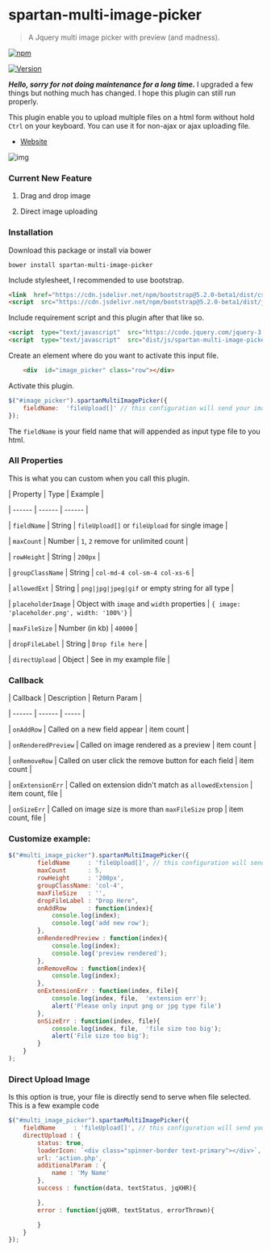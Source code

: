 
# spartan-multi-image-picker

> A Jquery multi image picker with preview (and madness).

  
  
  

[![npm](https://img.shields.io/npm/dt/spartan-multi-image-picker.svg)](https://github.com/adispartadev/spartan-multi-image-picker)

[![Version](https://img.shields.io/npm/v/spartan-multi-image-picker.svg)](https://www.npmjs.com/package/spartan-multi-image-picker)

  

***Hello, sorry for not doing maintenance for a long time.***
I upgraded a few things but nothing much has changed. I hope this plugin can still run properly.
  
 
This plugin enable you to upload multiple files on a html form without hold `Ctrl` on your keyboard. You can use it for non-ajax or ajax uploading file.

  
  

- [Website](https://adispartadev.github.io/spartan-multi-image-picker/)

  
  

![img](https://adispartadev.github.io/spartan-multi-image-picker/preview1.gif)

  
  
  

### Current New Feature

1. Drag and drop image

2. Direct image uploading

  
  
  

### Installation

  

Download this package or install via bower

  

`bower install spartan-multi-image-picker`

  

Include stylesheet, I recommended to use bootstrap.

```html
<link  href="https://cdn.jsdelivr.net/npm/bootstrap@5.2.0-beta1/dist/css/bootstrap.min.css"  rel="stylesheet"  integrity="sha384-0evHe/X+R7YkIZDRvuzKMRqM+OrBnVFBL6DOitfPri4tjfHxaWutUpFmBp4vmVor"  crossorigin="anonymous">
<script  src="https://cdn.jsdelivr.net/npm/bootstrap@5.2.0-beta1/dist/js/bootstrap.bundle.min.js"  integrity="sha384-pprn3073KE6tl6bjs2QrFaJGz5/SUsLqktiwsUTF55Jfv3qYSDhgCecCxMW52nD2"  crossorigin="anonymous"></script>
```

  

Include requirement script and this plugin after that like so.

```html
<script  type="text/javascript"  src="https://code.jquery.com/jquery-3.6.0.min.js"></script>
<script  type="text/javascript"  src="dist/js/spartan-multi-image-picker-min.js"></script>
```

  
  
  

Create an element where do you want to activate this input file.

  

```html
	<div  id="image_picker" class="row"></div>
```

  

Activate this plugin.

  

```js
$("#image_picker").spartanMultiImagePicker({
	fieldName:  'fileUpload[]' // this configuration will send your images named "fileUpload" to the server
});
```

The `fieldName` is your field name that will appended as input type file to you html.

  

### All Properties

  

This is what you can custom when you call this plugin.

  

| Property | Type | Example |

| ------ | ------ | ------ |

| `fieldName` | String | `fileUpload[]` or `fileUpload` for single image |

| `maxCount` | Number | `1`, `2` remove for unlimited count |

| `rowHeight` | String | `200px` |

| `groupClassName` | String | `col-md-4 col-sm-4 col-xs-6` |

| `allowedExt` | String | `png|jpg|jpeg|gif` or empty string for all type |

| `placeholderImage` | Object with `image` and `width` properties | `{ image: 'placeholder.png', width: '100%'}` |

| `maxFileSize` | Number (in kb) | `40000` |

| `dropFileLabel` | String | `Drop file here` |

| `directUpload` | Object | See in my example file |

  

### Callback

  

| Callback | Description | Return Param |

| ------ | ------ | ----- |

| `onAddRow` | Called on a new field appear | item count |

| `onRenderedPreview` | Called on image rendered as a preview | item count |

| `onRemoveRow` | Called on user click the remove button for each field | item count |

| `onExtensionErr` | Called on extension didn't match as `allowedExtension` | item count, file |

| `onSizeErr` | Called on image size is more than `maxFileSize` prop | item count, file |

  

### Customize example:

```js
$("#multi_image_picker").spartanMultiImagePicker({
		fieldName     : 'fileUpload[]', // this configuration will send your images named "fileUpload" to the server
		maxCount      : 5,
		rowHeight     : '200px',
		groupClassName: 'col-4',
		maxFileSize   : '',
		dropFileLabel : "Drop Here",
		onAddRow      : function(index){
			console.log(index);
			console.log('add new row');
		},
		onRenderedPreview : function(index){
			console.log(index);
			console.log('preview rendered');
		},
		onRemoveRow : function(index){
			console.log(index);
		},
		onExtensionErr : function(index, file){
			console.log(index, file,  'extension err');
			alert('Please only input png or jpg type file')
		},
		onSizeErr : function(index, file){
			console.log(index, file,  'file size too big');
			alert('File size too big');
		}
	}
);
```

  

### Direct Upload Image

Is this option is true, your file is directly send to serve when file selected. This is a few example code

  
```js
$("#multi_image_picker").spartanMultiImagePicker({
	fieldName     : 'fileUpload[]', // this configuration will send your images named "fileUpload" to the server
	directUpload : {
		status: true,
		loaderIcon: `<div class="spinner-border text-primary"></div>`, // spinner class from bootstrap
		url: 'action.php',
		additionalParam : {
			name : 'My Name'
		},
		success : function(data, textStatus, jqXHR){

		},
		error : function(jqXHR, textStatus, errorThrown){

		}
	}
});
```
